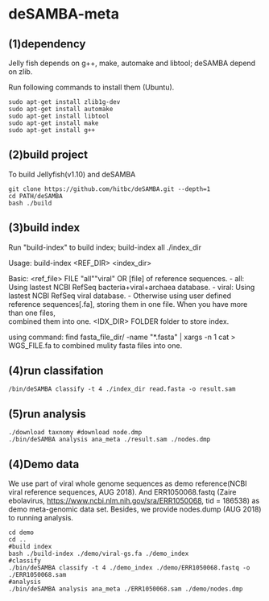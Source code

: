 deSAMBA-meta
======

## (1)dependency

Jelly fish depends on g++, make, automake and libtool; deSAMBA depend on zlib.

Run following commands to install them (Ubuntu).
```
sudo apt-get install zlib1g-dev
sudo apt-get install automake
sudo apt-get install libtool
sudo apt-get install make
sudo apt-get install g++
```
## (2)build project

To build Jellyfish(v1.10) and deSAMBA
```
git clone https://github.com/hitbc/deSAMBA.git --depth=1
cd PATH/deSAMBA
bash ./build
```
## (3)build index

Run "build-index" to build index;
build-index all ./index_dir

  Usage:
    build-index <REF_DIR> <index_dir>

  Basic:
    <ref_file>  FILE    "all""viral" OR [file] of reference sequences.
                            - all: Using lastest NCBI RefSeq 
                                bacteria+viral+archaea database.
                            - viral: Using lastest NCBI RefSeq viral 
                                database.
                            - Otherwise using user defined reference 
                                sequences[.fa], storing them in one file.
                                When you have more than one files,	
                                combined them into one.
    <IDX_DIR>   FOLDER  folder to store index.

using command:
  find fasta_file_dir/ -name "*.fasta"   | xargs -n 1 cat > WGS_FILE.fa
to combined mulity fasta files into one.

## (4)run classifation
```
/bin/deSAMBA classify -t 4 ./index_dir read.fasta -o result.sam
```
## (5)run analysis
```
./download taxnomy #download node.dmp
./bin/deSAMBA analysis ana_meta ./result.sam ./nodes.dmp 
```
## (4)Demo data

We use part of viral whole genome sequences as demo reference(NCBI viral reference sequences, AUG 2018). And ERR1050068.fastq 
(Zaire ebolavirus, https://www.ncbi.nlm.nih.gov/sra/ERR1050068, tid = 186538) as demo meta-genomic data set.
Besides, we provide nodes.dump (AUG 2018) to running analysis.
```
cd demo
cd ..
#build index
bash ./build-index ./demo/viral-gs.fa ./demo_index
#classify
./bin/deSAMBA classify -t 4 ./demo_index ./demo/ERR1050068.fastq -o ./ERR1050068.sam
#analysis
./bin/deSAMBA analysis ana_meta ./ERR1050068.sam ./demo/nodes.dmp
```


